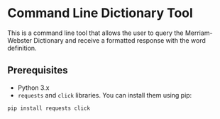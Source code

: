 # Command Line Dictionary Tool

This is a command line tool that allows the user to query the Merriam-Webster Dictionary and receive a formatted response with the word definition.

## Prerequisites

- Python 3.x
- `requests` and `click` libraries. You can install them using pip:

```bash
pip install requests click
